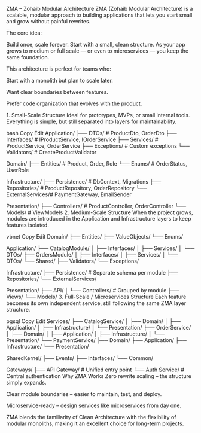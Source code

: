 ﻿ZMA – Zohaib Modular Architecture
ZMA (Zohaib Modular Architecture) is a scalable, modular approach to building applications that lets you start small and grow without painful rewrites.

The core idea:

Build once, scale forever.
Start with a small, clean structure. As your app grows to medium or full scale — or even to microservices — you keep the same foundation.

This architecture is perfect for teams who:

Start with a monolith but plan to scale later.

Want clear boundaries between features.

Prefer code organization that evolves with the product.

1️. Small-Scale Structure
Ideal for prototypes, MVPs, or small internal tools.
Everything is simple, but still separated into layers for maintainability.

bash
Copy
Edit
Application/
 ├── DTOs/            # ProductDto, OrderDto
 ├── Interfaces/      # IProductService, IOrderService
 ├── Services/        # ProductService, OrderService
 ├── Exceptions/      # Custom exceptions
 └── Validators/      # CreateProductValidator

Domain/
 ├── Entities/        # Product, Order, Role
 └── Enums/           # OrderStatus, UserRole

Infrastructure/
 ├── Persistence/     # DbContext, Migrations
 ├── Repositories/    # ProductRepository, OrderRepository
 └── ExternalServices/# PaymentGateway, EmailSender

Presentation/
 ├── Controllers/     # ProductController, OrderController
 └── Models/          # ViewModels
2️. Medium-Scale Structure
When the project grows, modules are introduced in the Application and Infrastructure layers to keep features isolated.

vbnet
Copy
Edit
Domain/
 ├── Entities/
 ├── ValueObjects/
 └── Enums/

Application/
 ├── CatalogModule/
 │   ├── Interfaces/
 │   ├── Services/
 │   └── DTOs/
 ├── OrdersModule/
 │   ├── Interfaces/
 │   ├── Services/
 │   └── DTOs/
 └── Shared/
     ├── Validators/
     └── Exceptions/

Infrastructure/
 ├── Persistence/     # Separate schema per module
 ├── Repositories/
 └── ExternalServices/

Presentation/
 ├── API/
 │   └── Controllers/ # Grouped by module
 ├── Views/
 └── Models/
3️. Full-Scale / Microservices Structure
Each feature becomes its own independent service, still following the same ZMA layer structure.

pgsql
Copy
Edit
Services/
 ├── CatalogService/
 │   ├── Domain/
 │   ├── Application/
 │   ├── Infrastructure/
 │   └── Presentation/
 ├── OrderService/
 │   ├── Domain/
 │   ├── Application/
 │   ├── Infrastructure/
 │   └── Presentation/
 └── PaymentService/
     ├── Domain/
     ├── Application/
     ├── Infrastructure/
     └── Presentation/

SharedKernel/
 ├── Events/
 ├── Interfaces/
 └── Common/

Gateways/
 ├── API Gateway/     # Unified entry point
 └── Auth Service/    # Central authentication
Why ZMA Works
Zero rewrite scaling – the structure simply expands.

Clear module boundaries – easier to maintain, test, and deploy.

Microservice-ready – design services like microservices from day one.

ZMA blends the familiarity of Clean Architecture with the flexibility of modular monoliths, making it an excellent choice for long-term projects.

